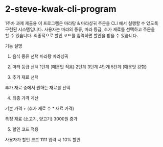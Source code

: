 # 2-steve-kwak-cli-program

1주차 과제 제출용
이 프로그램은 마라탕 & 마라샹궈 주문을 CLI 에서 실행할 수 있도록 구현된 시스템입니다. 사용자는 마라의 종류, 마라 등급, 추가 재료를 선택하고 주문을 할 수 있습니다. 최종적으로 할인 코드를 입력하면 할인을 받을 수 있습니다.

기능 설명

1. 음식 종류 선택
마라탕
마라샹궈

2. 마라 등급 선택
1단계 (매운맛 적음)
2단계
3단계
4단계
5단계 (매운맛 강함)

3. 추가 재료 선택

추가 재료 중에서 원하는 재료를 선택

4. 최종 가격 계산

기본 가격 + (추가 재료 수 * 재료 가격)

특정 재료 (소고기, 양고기) 3000원 증가

5. 할인 코드 적용

사용자가 할인 코드 1111 입력 시 10% 할인

